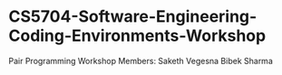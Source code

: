 # CS5704-Software-Engineering-Coding-Environments-Workshop
Pair Programming Workshop 
Members:
Saketh Vegesna
Bibek Sharma
